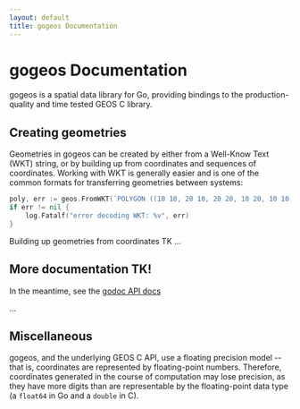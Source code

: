 ```yaml
---
layout: default
title: gogeos Documentation
---
```


gogeos Documentation
====================

gogeos is a spatial data library for Go, providing bindings to the
production-quality and time tested GEOS C library.

Creating geometries
-------------------

Geometries in gogeos can be created by either from a Well-Know Text (WKT)
string, or by building up from coordinates and sequences of coordinates.
Working with WKT is generally easier and is one of the common formats for
transferring geometries between systems:

```go
poly, err := geos.FromWKT(`POLYGON ((10 10, 20 10, 20 20, 10 20, 10 10))`)
if err != nil {
	log.Fatalf("error decoding WKT: %v", err)
}
```

Building up geometries from coordinates TK ...

More documentation TK!
----------------------

In the meantime, see the [godoc API docs](http://godoc.org/github.com/paulsmith/gogeos/geos)

...

Miscellaneous
-------------

gogeos, and the underlying GEOS C API, use a floating precision model -- that
is, coordinates are represented by floating-point numbers. Therefore,
coordinates generated in the course of computation may lose precision, as they
have more digits than are representable by the floating-point data type (a
`float64` in Go and a `double` in C).
